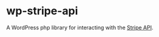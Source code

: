 # wp-stripe-api
A WordPress php library for interacting with the [Stripe API](https://stripe.com/docs/api).
